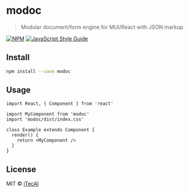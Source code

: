# modoc

> Modular document/form engine for MUI/React with JSON markup

[![NPM](https://img.shields.io/npm/v/modoc.svg)](https://www.npmjs.com/package/modoc) [![JavaScript Style Guide](https://img.shields.io/badge/code_style-standard-brightgreen.svg)](https://standardjs.com)

## Install

```bash
npm install --save modoc
```

## Usage

```tsx
import React, { Component } from 'react'

import MyComponent from 'modoc'
import 'modoc/dist/index.css'

class Example extends Component {
  render() {
    return <MyComponent />
  }
}
```

## License

MIT © [iTecAI](https://github.com/iTecAI)
